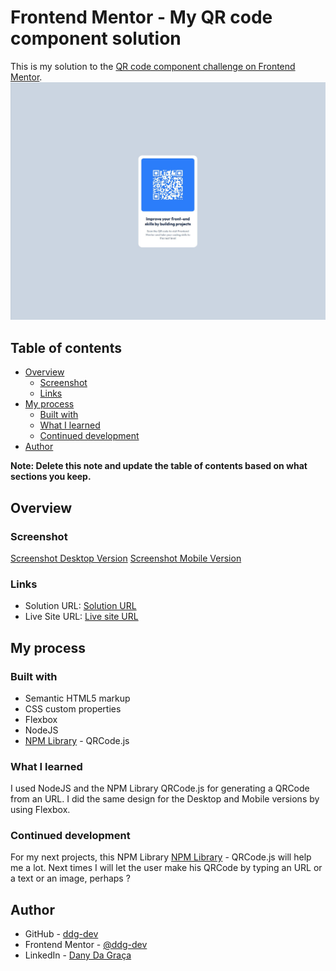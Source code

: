 # Frontend Mentor - My QR code component solution

This is my solution to the [QR code component challenge on Frontend Mentor](https://www.frontendmentor.io/challenges/qr-code-component-iux_sIO_H).
![Screenshot Desktop Version](./screenshots/screenshot_desktop.jpg)

## Table of contents

- [Overview](#overview)
  - [Screenshot](#screenshot)
  - [Links](#links)
- [My process](#my-process)
  - [Built with](#built-with)
  - [What I learned](#what-i-learned)
  - [Continued development](#continued-development)
- [Author](#author)

**Note: Delete this note and update the table of contents based on what sections you keep.**

## Overview

### Screenshot

[Screenshot Desktop Version](./screenshots/screenshot_desktop.jpg)
[Screenshot Mobile Version](./screenshots/screenshot_mobile.jpg)

### Links

- Solution URL: [Solution URL](https://github.com/ddg-dev/FM-qrcode-component)
- Live Site URL: [Live site URL](https://ddg-dev.github.io/FM-qrcode-component/)

## My process

### Built with

- Semantic HTML5 markup
- CSS custom properties
- Flexbox
- NodeJS
- [NPM Library](https://www.npmjs.com/package/qrcodejs) - QRCode.js

### What I learned

I used NodeJS and the NPM Library QRCode.js for generating a QRCode from an URL.
I did the same design for the Desktop and Mobile versions by using Flexbox.

### Continued development

For my next projects, this NPM Library [NPM Library](https://www.npmjs.com/package/qrcodejs) - QRCode.js will help me a lot.
Next times I will let the user make his QRCode by typing an URL or a text or an image, perhaps ?

## Author

- GitHub - [ddg-dev](https://github.com/ddg-dev)
- Frontend Mentor - [@ddg-dev](https://www.frontendmentor.io/profile/ddg-dev)
- LinkedIn - [Dany Da Graça](https://www.linkedin.com/in/dany-da-graca/)